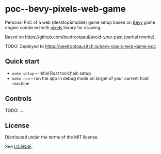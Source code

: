 # poc--bevy-pixels-web-game

Personal PoC of a web (desktop&amp;mobile) game setup based on [Bevy](https://github.com/bevyengine/bevy) game engine
combined with [pixels](https://github.com/parasyte/pixels) library for drawing.

Based on https://github.com/beetrootpaul/avoid-your-past (partial rewrite).

TODO: Deployed to https://beetrootpaul.itch.io/bevy-pixels-web-game-poc

## Quick start

- `make setup` – initial Rust toolchain setup
- `make run` – run the app in debug mode on target of your current host machine

## Controls

TODO: …

## License

Distributed under the terms of the MIT license.

See [LICENSE](LICENSE).
